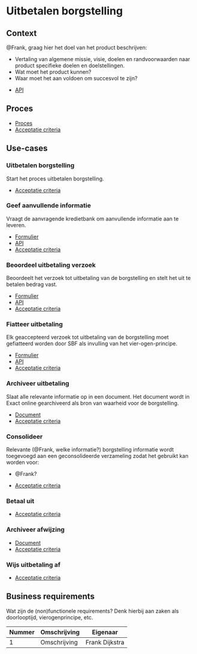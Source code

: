 # Uitbetalen borgstelling

## Context

@Frank, graag hier het doel van het product beschrijven:

* Vertaling van algemene missie, visie, doelen en randvoorwaarden naar product specifieke doelen en doelstellingen.
* Wat moet het product kunnen?
* Waar moet het aan voldoen om succesvol te zijn?

<!-- einde -->

* [API](product.openapi.yml)

## Proces

* [Proces](proces.bpmn)
* [Acceptatie criteria](proces.feature)

## Use-cases

### Uitbetalen borgstelling

Start het proces uitbetalen borgstelling.

* [Acceptatie criteria](uitbetalen-borgstelling.feature)

### Geef aanvullende informatie

Vraagt de aanvragende kredietbank om aanvullende informatie aan te leveren.

* [Formulier](geef-aanvullende-informatie.user-task.yml)
* [API](geef-aanvullende-informatie.openapi.yml)
* [Acceptatie criteria](geef-aanvullende-informatie.feature)

### Beoordeel uitbetaling verzoek

Beoordeelt het verzoek tot uitbetaling van de borgstelling en stelt het uit te betalen bedrag vast.

* [Formulier](beoordeel-uitbetaling-verzoek.user-task.yml)
* [API](beoordeel-uitbetaling-verzoek.openapi.yml)
* [Acceptatie criteria](beoordeel-uitbetaling-verzoek.feature)

### Fiatteer uitbetaling

Elk geaccepteerd verzoek tot uitbetaling van de borgstelling moet gefiatteerd worden door SBF als invulling van het vier-ogen-principe.

* [Formulier](fiatteer-uitbetaling.user-task.yml)
* [API](fiatteer-uitbetaling.openapi.yml)
* [Acceptatie criteria](fiatteer-uitbetaling.feature)

### Archiveer uitbetaling

Slaat alle relevante informatie op in een document. Het document wordt in Exact online gearchiveerd als bron van waarheid voor de borgstelling.

* [Document](uitbetaling.message.md)
* [Acceptatie criteria](archiveer.feature)

### Consolideer

Relevante (@Frank, welke informatie?) borgstelling informatie wordt toegevoegd aan een geconsolideerde verzameling zodat het gebruikt kan worden voor:

* @Frank?

<!-- einde -->

* [Acceptatie criteria](consolideer.feature)

### Betaal uit

* [Acceptatie criteria](betaal.uit)

### Archiveer afwijzing

* [Document](afwijzing.message.md)
* [Acceptatie criteria](archiveer.feature)

### Wijs uitbetaling af

* [Acceptatie criteria](wijs-uitbetaling-af.feature)



## Business requirements

Wat zijn de (non)functionele requirements? Denk hierbij aan zaken als doorlooptijd, vierogenprincipe, etc.

| Nummer | Omschrijving                         | Eigenaar                  |
| -------| ------------------------------------ | ------------------------- |
| 1      | Omschrijving                         | Frank Dijkstra            |